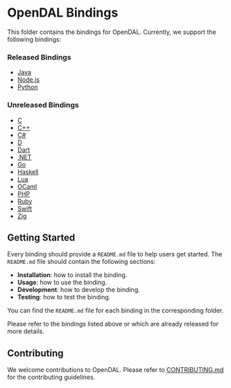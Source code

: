 # OpenDAL Bindings

This folder contains the bindings for OpenDAL. Currently, we support the following bindings:

### Released Bindings

* [Java](java/README.md)
* [Node.js](nodejs/README.md)
* [Python](python/README.md)

### Unreleased Bindings

* [C](c/README.md)
* [C++](cpp/README.md)
* [C#](dotnet/README.md)
* [D](d/README.md)
* [Dart](dart/README.md)
* [.NET](dotnet/README.md)
* [Go](go/README.md)
* [Haskell](haskell/README.md)
* [Lua](lua/README.md)
* [OCaml](ocaml/README.md)
* [PHP](php/README.md)
* [Ruby](ruby/README.md)
* [Swift](swift/README.md)
* [Zig](zig/README.md)

## Getting Started

Every binding should provide a `README.md` file to help users get started.
The `README.md` file should contain the following sections:

* **Installation**: how to install the binding.
* **Usage**: how to use the binding.
* **Development**: how to develop the binding.
* **Testing**: how to test the binding.

You can find the `README.md` file for each binding in the corresponding folder.

Please refer to the bindings listed above or which are already released for more details.

## Contributing

We welcome contributions to OpenDAL. Please refer to [CONTRIBUTING.md](../CONTRIBUTING.md) for the contributing guidelines.
